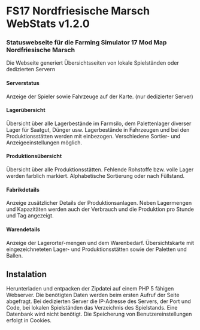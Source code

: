 # FS17 Nordfriesische Marsch WebStats v1.2.0

### Statuswebseite für die Farming Simulator 17 Mod Map Nordfriesische Marsch
Die Webseite generiert Übersichtsseiten von lokale Spielständen oder dedizierten Servern

#### Serverstatus
Anzeige der Spieler sowie Fahrzeuge auf der Karte. (nur dedizierter Server)

#### Lagerübersicht
Übersicht über alle Lagerbestände im Farmsilo, dem Palettenlager diverser Lager für Saatgut, Dünger usw.
Lagerbestände in Fahrzeugen und bei den Produktionsstätten werden mit einbezogen. Verschiedene Sortier- und Anzeigeeinstellungen möglich.  

#### Produktionsübersicht
Übersicht über alle Produktionsstätten. Fehlende Rohstoffe bzw. volle Lager werden farblich markiert. Alphabetische Sortierung oder nach Füllstand.

#### Fabrikdetails
Anzeige zusätzlicher Details der Produktionsanlagen. Neben Lagermengen und Kapazitäten werden auch der Verbrauch und die Produktion pro Stunde und Tag angezeigt.

#### Warendetails
Anzeige der Lagerorte/-mengen und dem Warenbedarf. Übersichtskarte mit eingezeichneteten Lager- und Produktionsstätten sowie der Paletten und Ballen.

## Instalation

Herunterladen und entpacken der Zipdatei auf einem PHP 5 fähigen Webserver. Die benötigten Daten werden beim ersten Aufruf der Seite abgefragt.
Bei dedizierten Server die IP-Adresse des Servers, der Port und Code, bei lokalen Spielständen das Verzeichnis des Spielstands. Eine Datenbank wird nicht benötigt. Die Speicherung von Benutzereinstellungen erfolgt in Cookies.